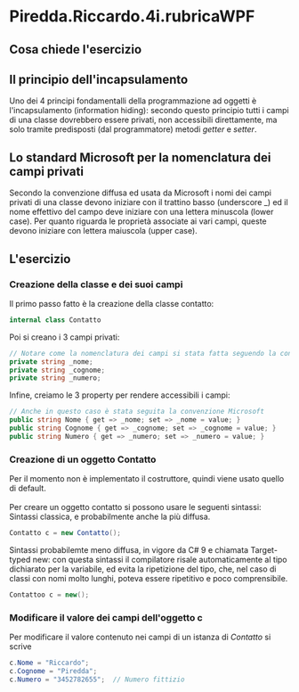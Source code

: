 # Piredda.Riccardo.4i.rubricaWPF

## Cosa chiede l'esercizio

## Il principio dell'incapsulamento
Uno dei 4 principi fondamentalli della programmazione ad oggetti è l'incapsulamento (information hiding): secondo questo principio tutti i campi di una classe dovrebbero essere privati, non accessibili direttamente, ma solo tramite predisposti (dal programmatore) metodi <i>getter</i> e <i>setter</i>.

## Lo standard Microsoft per la nomenclatura dei campi privati
Secondo la convenzione diffusa ed usata da Microsoft i nomi dei campi privati di una classe devono iniziare con il trattino basso (underscore _) ed il nome effettivo del campo deve iniziare con una lettera minuscola (lower case).
Per quanto riguarda le proprietà associate ai vari campi, queste devono iniziare con lettera maiuscola (upper case).


## L'esercizio
### Creazione della classe e dei suoi campi
Il primo passo fatto è la creazione della classe contatto:
```C#
internal class Contatto
```
Poi si creano i 3 campi privati:
```C#
// Notare come la nomenclatura dei campi si stata fatta seguendo la convenzione Microsoft
private string _nome;
private string _cognome;
private string _numero;
```
Infine, creiamo le 3 property per rendere accessibili i campi:
```C#
// Anche in questo caso è stata seguita la convenzione Microsoft
public string Nome { get => _nome; set => _nome = value; }
public string Cognome { get => _cognome; set => _cognome = value; }
public string Numero { get => _numero; set => _numero = value; }
```
### Creazione di un oggetto Contatto
Per il momento non è implementato il costruttore, quindi viene usato quello di default. <br><br>
Per creare un oggetto contatto si possono usare le seguenti sintassi:<br>
Sintassi classica, e probabilmente anche la più diffusa.
```C#
Contatto c = new Contatto();
```
Sintassi probabilemte meno diffusa, in vigore da C# 9 e chiamata Target-typed new: con questa sintassi il compilatore risale automaticamente al tipo dichiarato per la variabile, ed evita la ripetizione del tipo, che, nel caso di classi con nomi molto lunghi, poteva essere ripetitivo e poco comprensibile.
```C#
Contattoo c = new();
```

### Modificare il valore dei campi dell'oggetto c
Per modificare il valore contenuto nei campi di un istanza di <i>Contatto</i> si scrive
```C#
c.Nome = "Riccardo";
c.Cognome = "Piredda";
c.Numero = "3452782655";  // Numero fittizio
```
